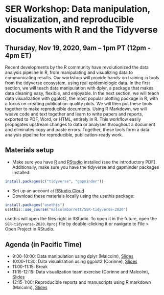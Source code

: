 # SER Workshop: Data manipulation, visualization, and reproducible documents with R and the Tidyverse

## Thursday, Nov 19, 2020, 9am – 1pm PT (12pm - 4pm ET)

Recent developments by the R community have revolutionized the data analysis pipeline in R, from manipulating and visualizing data to communicating results. Our workshop will provide hands-on training in tools from the tidyverse ecosystem, using real epidemiologic data. In the first section, we will teach data manipulation with dplyr, a package that makes data cleaning easy, flexible, and enjoyable. In the next section, we will teach data visualization with ggplot2, the most popular plotting package in R, with a focus on creating publication-quality plots. We will then put these tools together to make reproducible documents. Using R Markdown, we will weave code and text together and learn to write papers and reports, exported to PDF, Word, or HTML, entirely in R. This workflow easily propagates upstream changes to data or analyses throughout a document and eliminates copy and paste errors. Together, these tools form a data analysis pipeline for reproducible, publication-ready work.

## Materials setup

* Make sure you have [R](https://cloud.r-project.org/) and [RStudio](https://rstudio.com/products/rstudio/download/#download) installed (see the introductory PDF). Additionally, make sure you have the tidyverse and gapminder packages installed:

```r
install.packages(c("tidyverse", "gapminder"))
```

* Set up an account at [RStudio Cloud](http://rstudio.cloud/)
* Download these materials locally using the usethis package:

```r
install.packages("usethis")
usethis::use_course("malcolmbarrett/SER-tidyverse-2020")
```

usethis will open the files right in RStudio. To open it in the future, open the `SER-tidyverse-2020.Rproj` file by double-clicking it or navigate to File > Open Project in RStudio.

## Agenda (in Pacific Time)

* 9:00-10:00: Data manipulation using dplyr (Malcolm), [Slides](https://ser-tidyverse-2020.netlify.app/dplyr_5verbs/dplyr_5verbs.html)
* 10:00-11:30: Data visualization using ggplot2 (Corinne), [Slides]()
* 11:00-11:15: Break
* 11:15-12:15: Data visualization team exercise (Corinne and Malcolm), [Slides]()
* 12:15-1:00: Reproducible reports and manuscripts using R markdown (Malcolm), [Slides](https://ser-tidyverse-2020.netlify.app/rmarkdown_basics/rmarkdown_basics.html)
